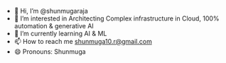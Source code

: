 - 👋 Hi, I’m @shunmugaraja
- 👀 I’m interested in Architecting Complex infrastructure in Cloud, 100% automation & generative AI 
- 🌱 I’m currently learning AI & ML
- 📫 How to reach me shunmuga10.r@gmail.com
- 😄 Pronouns: Shunmuga


<!---
shunmugaraja-r/shunmugaraja-r is a ✨ special ✨ repository because its `README.md` (this file) appears on your GitHub profile.
You can click the Preview link to take a look at your changes.
--->

